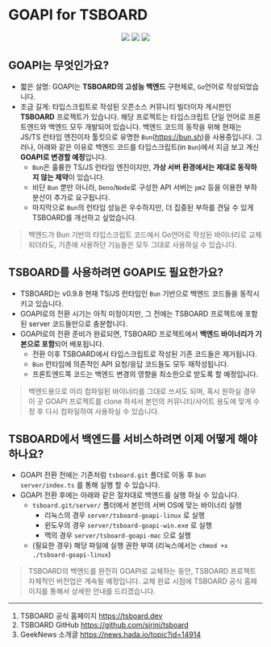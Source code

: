 # GOAPI for TSBOARD

<p align="center">
    <img src="https://img.shields.io/badge/go-00ADD8.svg?&style=for-the-badge&&logoColor=white"/>
    <img src="https://img.shields.io/badge/MySQL-4479A1.svg?&style=for-the-badge&&logoColor=white"/>
    <img src="https://img.shields.io/badge/TSBOARD-000000.svg?&style=for-the-badge&&logoColor=3178C6"/>
</p>

## GOAPI는 무엇인가요?

- 짧은 설명: GOAPI는 **TSBOARD의 고성능 백엔드** 구현체로, `Go`언어로 작성되었습니다.
- 조금 길게: 타입스크립트로 작성된 오픈소스 커뮤니티 빌더이자 게시판인 **TSBOARD** 프로젝트가 있습니다.
  해당 프로젝트는 타입스크립트 단일 언어로 프론트엔드와 백엔드 모두 개발되어 있습니다.
  백엔드 코드의 동작을 위해 현재는 JS/TS 런타임 엔진이자 툴킷으로 유명한 `Bun`(<https://bun.sh>)을 사용중입니다.
  그러나, 아래와 같은 이유로 백엔드 코드를 타입스크립트(in `Bun`)에서 지금 보고 계신 **GOAPI로 변경할 예정**입니다.
  - `Bun`은 훌륭한 TS/JS 런타임 엔진이지만, **가상 서버 환경에서는 제대로 동작하지 않는 제약**이 있습니다.
  - 비단 `Bun` 뿐만 아니라, `Deno`/`Node`로 구성한 API 서버는 `pm2` 등을 이용한 부하 분산이 추가로 요구됩니다.
  - 마지막으로 `Bun`의 런타임 성능은 우수하지만, 더 집중된 부하를 견딜 수 있게 TSBOARD를 개선하고 싶었습니다.

> 백엔드가 Bun 기반의 타입스크립트 코드에서 Go언어로 작성된 바이너리로 교체되더라도, 기존에 사용하던 기능들은 모두 그대로 사용하실 수 있습니다.

## TSBOARD를 사용하려면 GOAPI도 필요한가요?

- TSBOARD는 v0.9.8 현재 TS/JS 런타임인 `Bun` 기반으로 백엔드 코드들을 동작시키고 있습니다.
- GOAPI로의 전환 시기는 아직 미정이지만, 그 전에는 TSBOARD 프로젝트에 포함된 server 코드들만으로 충분합니다.
- GOAPI로의 전환 준비가 완료되면, TSBOARD 프로젝트에서 **백엔드 바이너리가 기본으로 포함**되어 배포됩니다.
  - 전환 이후 TSBOARD에서 타입스크립트로 작성된 기존 코드들은 제거됩니다.
  - `Bun` 런타임에 의존적인 API 요청/응답 코드들도 모두 재작성됩니다.
  - 프론트엔드쪽 코드는 백엔드 변경의 영향을 최소한으로 받도록 할 예정입니다.

> 백엔드용으로 미리 컴파일된 바이너리를 그대로 쓰셔도 되며, 혹시 원하실 경우 이 곳 GOAPI 프로젝트를 clone 하셔서 본인의 커뮤니티/사이트 용도에 맞게 수정 후 다시 컴파일하여 사용하실 수 있습니다.

## TSBOARD에서 백엔드를 서비스하려면 이제 어떻게 해야 하나요?

- GOAPI 전환 전에는 기존처럼 `tsboard.git` 폴더로 이동 후 `bun server/index.ts` 를 통해 실행 할 수 있습니다.
- GOAPI 전환 후에는 아래와 같은 절차대로 백엔드를 실행 하실 수 있습니다.
  - `tsboard.git/server/` 폴더에서 본인의 서버 OS에 맞는 바이너리 실행
    - 리눅스의 경우 `server/tsboard-goapi-linux` 로 실행
    - 윈도우의 경우 `server/tsboard-goapi-win.exe` 로 실행
    - 맥의 경우 `server/tsboard-goapi-mac` 으로 실행
  - (필요한 경우) 해당 파일에 실행 권한 부여 (리눅스에서는 `chmod +x ./tsboard-goapi-linux`)

> TSBOARD의 백엔드를 완전히 GOAPI로 교체하는 동안, TSBOARD 프로젝트 자체적인 버전업은 계속될 예정입니다. 교체 완료 시점에 TSBOARD 공식 홈페이지를 통해서 상세한 안내를 드리겠습니다.

---

1. TSBOARD 공식 홈페이지 <https://tsboard.dev>
2. TSBOARD GitHub <https://github.com/sirini/tsboard>
3. GeekNews 소개글 <https://news.hada.io/topic?id=14914>
